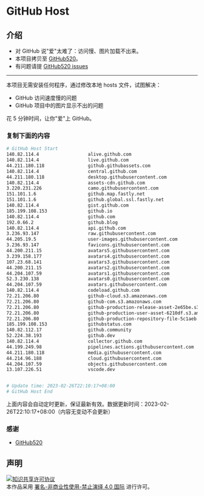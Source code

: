 # GitHub Host
## 介绍
- 对 GitHub 说"爱"太难了：访问慢、图片加载不出来。
- 本项目拷贝至 [GitHub520](https://github.com/521xueweihan/GitHub520)。
- 有问题请提 [GitHub520 issues](https://github.com/521xueweihan/GitHub520/issues/new)

---

本项目无需安装任何程序，通过修改本地 hosts 文件，试图解决：
- GitHub 访问速度慢的问题
- GitHub 项目中的图片显示不出的问题

花 5 分钟时间，让你"爱"上 GitHub。

### 复制下面的内容
```bash
# GitHub Host Start
140.82.114.4                  alive.github.com
140.82.114.4                  live.github.com
44.211.180.118                github.githubassets.com
140.82.114.4                  central.github.com
44.211.180.118                desktop.githubusercontent.com
140.82.114.4                  assets-cdn.github.com
3.220.231.226                 camo.githubusercontent.com
151.101.1.6                   github.map.fastly.net
151.101.1.6                   github.global.ssl.fastly.net
140.82.114.4                  gist.github.com
185.199.108.153               github.io
140.82.114.4                  github.com
192.0.66.2                    github.blog
140.82.114.4                  api.github.com
3.236.93.147                  raw.githubusercontent.com
44.205.19.5                   user-images.githubusercontent.com
3.236.93.147                  favicons.githubusercontent.com
44.200.211.15                 avatars5.githubusercontent.com
3.239.158.177                 avatars4.githubusercontent.com
107.23.68.141                 avatars3.githubusercontent.com
44.200.211.15                 avatars2.githubusercontent.com
44.204.107.59                 avatars1.githubusercontent.com
52.3.230.138                  avatars0.githubusercontent.com
44.204.107.59                 avatars.githubusercontent.com
140.82.114.4                  codeload.github.com
72.21.206.80                  github-cloud.s3.amazonaws.com
72.21.206.80                  github-com.s3.amazonaws.com
72.21.206.80                  github-production-release-asset-2e65be.s3.amazonaws.com
72.21.206.80                  github-production-user-asset-6210df.s3.amazonaws.com
72.21.206.80                  github-production-repository-file-5c1aeb.s3.amazonaws.com
185.199.108.153               githubstatus.com
140.82.112.17                 github.community
52.224.38.193                 github.dev
140.82.114.4                  collector.github.com
44.199.249.98                 pipelines.actions.githubusercontent.com
44.211.180.118                media.githubusercontent.com
44.214.96.188                 cloud.githubusercontent.com
44.204.107.59                 objects.githubusercontent.com
13.107.226.51                 vscode.dev


# Update time: 2023-02-26T22:10:17+08:00
# GitHub Host End

```
上面内容会自动定时更新，保证最新有效。数据更新时间：2023-02-26T22:10:17+08:00（内容无变动不会更新）

### 感谢

- [GitHub520](https://github.com/521xueweihan/GitHub520)

## 声明
<a rel="license" href="https://creativecommons.org/licenses/by-nc-nd/4.0/deed.zh"><img alt="知识共享许可协议" style="border-width: 0" src="https://licensebuttons.net/l/by-nc-nd/4.0/88x31.png"></a><br>本作品采用 <a rel="license" href="https://creativecommons.org/licenses/by-nc-nd/4.0/deed.zh">署名-非商业性使用-禁止演绎 4.0 国际</a> 进行许可。